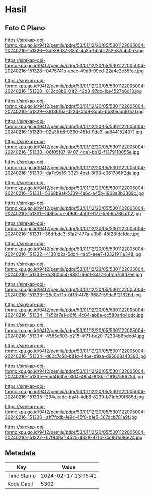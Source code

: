 # Hasil

## Foto C Plano

https://sirekap-obj-formc.kpu.go.id/94f2/pemilu/pdpr/53/01/12/20/05/5301122005004-20240216-151326--3de38d37-83af-4a25-bbab-252e37c4c0a7.jpg

https://sirekap-obj-formc.kpu.go.id/94f2/pemilu/pdpr/53/01/12/20/05/5301122005004-20240216-151328--0475741b-abcc-49d8-99ed-22a4e2e35fce.jpg

https://sirekap-obj-formc.kpu.go.id/94f2/pemilu/pdpr/53/01/12/20/05/5301122005004-20240216-151328--812cc8b6-01f2-42d8-97dc-1ce4527b6d13.jpg

https://sirekap-obj-formc.kpu.go.id/94f2/pemilu/pdpr/53/01/12/20/05/5301122005004-20240216-151329--36136f6a-d224-41d9-8dbb-bb80ead401c0.jpg

https://sirekap-obj-formc.kpu.go.id/94f2/pemilu/pdpr/53/01/12/20/05/5301122005004-20240216-151329--92a3ffb6-9360-451d-9de3-aa8441524071.jpg

https://sirekap-obj-formc.kpu.go.id/94f2/pemilu/pdpr/53/01/12/20/05/5301122005004-20240216-151330--06f05f87-9407-4de1-bb12-f1379110055e.jpg

https://sirekap-obj-formc.kpu.go.id/94f2/pemilu/pdpr/53/01/12/20/05/5301122005004-20240216-151330--da7e9d16-3321-4baf-8f93-c061786ff2da.jpg

https://sirekap-obj-formc.kpu.go.id/94f2/pemilu/pdpr/53/01/12/20/05/5301122005004-20240216-151331--5368b9af-5339-4a6c-a45b-1968a3b3389c.jpg

https://sirekap-obj-formc.kpu.go.id/94f2/pemilu/pdpr/53/01/12/20/05/5301122005004-20240216-151331--f486aac7-490b-4af3-9177-5e06a786af02.jpg

https://sirekap-obj-formc.kpu.go.id/94f2/pemilu/pdpr/53/01/12/20/05/5301122005004-20240216-151331--36dfbde3-51a2-477a-a3b8-45f28fdcfdcc.jpg

https://sirekap-obj-formc.kpu.go.id/94f2/pemilu/pdpr/53/01/12/20/05/5301122005004-20240216-151332--41381d2a-5dc4-4ab5-aee7-f3321911e348.jpg

https://sirekap-obj-formc.kpu.go.id/94f2/pemilu/pdpr/53/01/12/20/05/5301122005004-20240216-151333--dc860b54-9831-46c1-8412-54a1a7c9d7ee.jpg

https://sirekap-obj-formc.kpu.go.id/94f2/pemilu/pdpr/53/01/12/20/05/5301122005004-20240216-151333--25e0b71b-0f13-4f78-9687-59da8f2162bd.jpg

https://sirekap-obj-formc.kpu.go.id/94f2/pemilu/pdpr/53/01/12/20/05/5301122005004-20240216-151334--7a52a7e1-d6f6-4c04-ab8a-cc580a4b4ddc.jpg

https://sirekap-obj-formc.kpu.go.id/94f2/pemilu/pdpr/53/01/12/20/05/5301122005004-20240216-151334--4585c603-b215-4f71-be20-72334b6bdcd4.jpg

https://sirekap-obj-formc.kpu.go.id/94f2/pemilu/pdpr/53/01/12/20/05/5301122005004-20240216-151334--d80c7c58-b81d-44be-b9aa-d95863a43390.jpg

https://sirekap-obj-formc.kpu.go.id/94f2/pemilu/pdpr/53/01/12/20/05/5301122005004-20240216-151335--e5d463be-88f4-48a4-8f8b-71916758623d.jpg

https://sirekap-obj-formc.kpu.go.id/94f2/pemilu/pdpr/53/01/12/20/05/5301122005004-20240216-151335--294eeadc-ba4f-4db6-8239-b71db09f685d.jpg

https://sirekap-obj-formc.kpu.go.id/94f2/pemilu/pdpr/53/01/12/20/05/5301122005004-20240216-151336--a1f7fcdb-fe9c-45f0-b1e5-367dcb781a9f.jpg

https://sirekap-obj-formc.kpu.go.id/94f2/pemilu/pdpr/53/01/12/20/05/5301122005004-20240216-151327--b7f949af-4525-4328-9714-74c861d86e24.jpg


## Metadata

| Key        | Value               |
| ---------- | ------------------- |
| Time Stamp | 2024-02-17 13:05:41 |
| Kode Dapil | 5302                |



